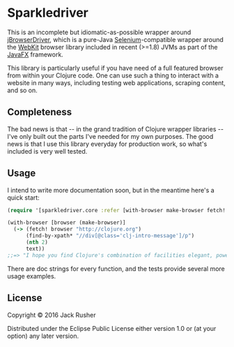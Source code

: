 # Sparkledriver

This is an incomplete but idiomatic-as-possible wrapper around
[jBrowserDriver](https://github.com/MachinePublishers/jBrowserDriver),
which is a pure-Java [Selenium]()-compatible wrapper around the
[WebKit](https://webkit.org) browser library included in recent
(>=1.8) JVMs as part of the
[JavaFX](http://docs.oracle.com/javase/8/javafx/get-started-tutorial/jfx-overview.htm#JFXST784)
framework.

This library is particularly useful if you have need of a full
featured browser from within your Clojure code. One can use such a
thing to interact with a website in many ways, including testing web
applications, scraping content, and so on.

## Completeness

The bad news is that -- in the grand tradition of Clojure wrapper
libraries -- I've only built out the parts I've needed for my own
purposes. The good news is that I use this library everyday for
production work, so what's included is very well tested.

## Usage

I intend to write more documentation soon, but in the meantime here's
a quick start:

``` clojure
(require '[sparkledriver.core :refer [with-browser make-browser fetch! find-by-xpath* text]])

(with-browser [browser (make-browser)]
  (-> (fetch! browser "http://clojure.org")
      (find-by-xpath* "//div[@class='clj-intro-message']/p")
      (nth 2)
      text))
;;=> "I hope you find Clojure's combination of facilities elegant, powerful, practical and fun to use."
```

There are doc strings for every function, and the tests provide
several more usage examples.

## License

Copyright © 2016 Jack Rusher

Distributed under the Eclipse Public License either version 1.0 or (at
your option) any later version.
